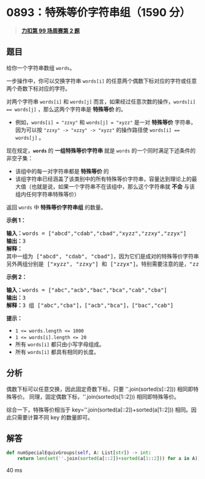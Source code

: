 # 0893：特殊等价字符串组（1590 分）


> <u>**[力扣第 99 场周赛第 2 题](https://leetcode.cn/problems/groups-of-special-equivalent-strings/)**</u>

## 题目

<p>给你一个字符串数组 <code>words</code>。</p>

<p>一步操作中，你可以交换字符串 <code>words[i]</code> 的任意两个偶数下标对应的字符或任意两个奇数下标对应的字符。</p>

<p>对两个字符串 <code>words[i]</code> 和 <code>words[j]</code> 而言，如果经过任意次数的操作，<code>words[i] == words[j]</code> ，那么这两个字符串是 <strong>特殊等价 </strong>的。</p>

<ul>
<li>例如，<code>words[i] = "zzxy"</code> 和 <code>words[j] = "xyzz"</code> 是一对 <strong>特殊等价</strong> 字符串，因为可以按 <code>"zzxy" -&gt; "xzzy" -&gt; "xyzz"</code> 的操作路径使 <code>words[i] == words[j]</code> 。</li>
</ul>

<p>现在规定，<strong><code>words</code> </strong>的 <strong>一组特殊等价字符串 </strong>就是 <code>words</code> 的一个同时满足下述条件的非空子集：</p>

<ul>
<li>该组中的每一对字符串都是<strong> 特殊等价 </strong>的</li>
<li>该组字符串已经涵盖了该类别中的所有特殊等价字符串，容量达到理论上的最大值（也就是说，如果一个字符串不在该组中，那么这个字符串就 <strong>不会</strong> 与该组内任何字符串特殊等价）</li>
</ul>

<p>返回 <code>words</code> 中 <strong>特殊等价字符串组</strong> 的数量。</p>



<ul>
</ul>

<p><strong>示例 1：</strong></p>

<pre>
<strong>输入：</strong>words = ["abcd","cdab","cbad","xyzz","zzxy","zzyx"]
<strong>输出：</strong>3
<strong>解释：</strong>
其中一组为 ["abcd", "cdab", "cbad"]，因为它们是成对的特殊等价字符串，且没有其他字符串与这些字符串特殊等价。
另外两组分别是 ["xyzz", "zzxy"] 和 ["zzyx"]。特别需要注意的是，"zzxy" 不与 "zzyx" 特殊等价。
</pre>

<p><strong>示例 2：</strong></p>

<pre>
<strong>输入：</strong>words = ["abc","acb","bac","bca","cab","cba"]
<strong>输出：</strong>3
<strong>解释：</strong>3 组 ["abc","cba"]，["acb","bca"]，["bac","cab"]
</pre>



<p><strong>提示：</strong></p>

<ul>
<li><code>1 &lt;= words.length &lt;= 1000</code></li>
<li><code>1 &lt;= words[i].length &lt;= 20</code></li>
<li>所有 <code>words[i]</code> 都只由小写字母组成。</li>
<li>所有 <code>words[i]</code> 都具有相同的长度。</li>
</ul>


## 分析

偶数下标可以任意交换，因此固定奇数下标，只要 ''.join(sorted(s[::2])) 相同即特殊等价。
同理，固定偶数下标，''.join(sorted(s[1::2])) 相同即特殊等价。

综合一下，特殊等价相当于 key=''.join(sorted(a[::2])+sorted(a[1::2])) 相同。因此只需要计算不同 key 的数量即可。

## 解答

```python
def numSpecialEquivGroups(self, A: List[str]) -> int:
	return len(set(''.join(sorted(a[::2])+sorted(a[1::2])) for a in A))
```

40 ms

